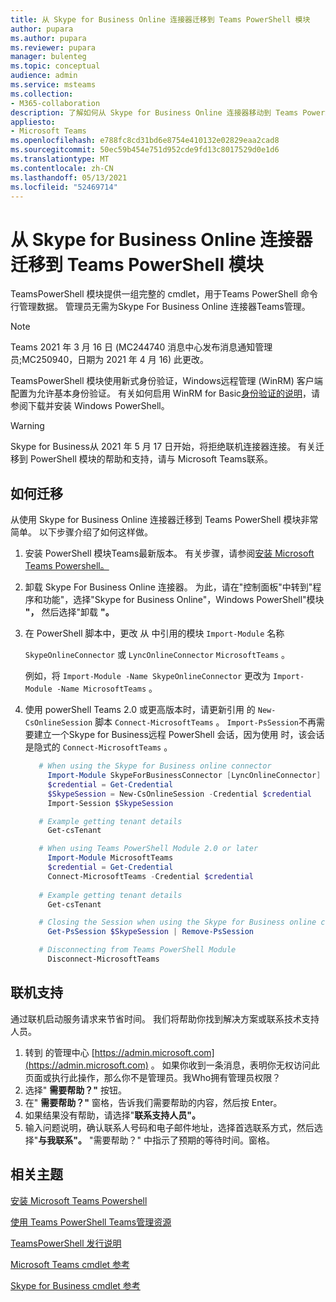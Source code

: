 ```yaml
---
title: 从 Skype for Business Online 连接器迁移到 Teams PowerShell 模块
author: pupara
ms.author: pupara
ms.reviewer: pupara
manager: bulenteg
ms.topic: conceptual
audience: admin
ms.service: msteams
ms.collection:
- M365-collaboration
description: 了解如何从 Skype for Business Online 连接器移动到 Teams PowerShell 模块以管理Teams。
appliesto:
- Microsoft Teams
ms.openlocfilehash: e788fc8cd31bd6e8754e410132e02829eaa2cad8
ms.sourcegitcommit: 50ec59b454e751d952cde9fd13c8017529d0e1d6
ms.translationtype: MT
ms.contentlocale: zh-CN
ms.lasthandoff: 05/13/2021
ms.locfileid: "52469714"
---
```

# <a name="migrating-from-skype-for-business-online-connector-to-the-teams-powershell-module"></a>从 Skype for Business Online 连接器迁移到 Teams PowerShell 模块

TeamsPowerShell 模块提供一组完整的 cmdlet，用于Teams PowerShell 命令行管理数据。 管理员无需为Skype For Business Online 连接器Teams管理。

> [!NOTE]
> Teams 2021 年 3 月 16 日 (MC244740 消息中心发布消息通知管理员;MC250940，日期为 2021 年 4 月 16) 此更改。
>
> TeamsPowerShell 模块使用新式身份验证，Windows远程管理 (WinRM) 客户端配置为允许基本身份验证。 有关如何启用 WinRM for Basic[身份验证的说明](/skypeforbusiness/set-up-your-computer-for-windows-powershell/download-and-install-windows-powershell-5-1)，请参阅下载并安装 Windows PowerShell。

> [!WARNING]
> Skype for Business从 2021 年 5 月 17 日开始，将拒绝联机连接器连接。 有关迁移到 PowerShell 模块的帮助和支持，请与 Microsoft Teams联系。

## <a name="how-to-migrate"></a>如何迁移

从使用 Skype for Business Online 连接器迁移到 Teams PowerShell 模块非常简单。 以下步骤介绍了如何这样做。

1. 安装 PowerShell 模块Teams最新版本。 有关步骤，请参阅[安装 Microsoft Teams Powershell。](teams-powershell-install.md)
2. 卸载 Skype For Business Online 连接器。 为此，请在"控制面板"中转到"程序和功能"，选择"Skype for Business Online"，Windows PowerShell"模块 **"，** 然后选择"卸载 **"。**
3. 在 PowerShell 脚本中，更改 从 中引用的模块 ```Import-Module``` 名称

    `SkypeOnlineConnector` 或 `LyncOnlineConnector` `MicrosoftTeams` 。

    例如，将 `Import-Module -Name SkypeOnlineConnector` 更改为 `Import-Module -Name MicrosoftTeams` 。

4. 使用 powerShell Teams 2.0 或更高版本时，请更新引用 的 `New-CsOnlineSession` 脚本 `Connect-MicrosoftTeams` 。 `Import-PsSession`不再需要建立一个Skype for Business远程 PowerShell 会话，因为使用 时，该会话是隐式的 `Connect-MicrosoftTeams` 。

    ```powershell
       # When using the Skype for Business online connector
         Import-Module SkypeForBusinessConnector [LyncOnlineConnector]
         $credential = Get-Credential
         $SkypeSession = New-CsOnlineSession -Credential $credential
         Import-Session $SkypeSession
    
       # Example getting tenant details
         Get-csTenant
    
       # When using Teams PowerShell Module 2.0 or later
         Import-Module MicrosoftTeams
         $credential = Get-Credential
         Connect-MicrosoftTeams -Credential $credential
       
       # Example getting tenant details
         Get-csTenant
    
       # Closing the Session when using the Skype for Business online connector
         Get-PsSession $SkypeSession | Remove-PsSession
    
       # Disconnecting from Teams PowerShell Module 
         Disconnect-MicrosoftTeams
    ```

## <a name="online-support"></a>联机支持

通过联机启动服务请求来节省时间。 我们将帮助你找到解决方案或联系技术支持人员。
1.  转到 的管理中心 [https://admin.microsoft.com](https://admin.microsoft.com) 。 如果你收到一条消息，表明你无权访问此页面或执行此操作，那么你不是管理员。我Who拥有管理员权限？
2.  选择" **需要帮助？"** 按钮。
3.  在" **需要帮助？"** 窗格，告诉我们需要帮助的内容，然后按 Enter。
4.  如果结果没有帮助，请选择"**联系支持人员"。**
5.  输入问题说明，确认联系人号码和电子邮件地址，选择首选联系方式，然后选择"**与我联系"。** "需要帮助？" 中指示了预期的等待时间。窗格。

## <a name="related-topics"></a>相关主题

[安装 Microsoft Teams Powershell](teams-powershell-install.md)

[使用 Teams PowerShell Teams管理资源](teams-powershell-managing-teams.md)

[TeamsPowerShell 发行说明](teams-powershell-release-notes.md)

[Microsoft Teams cmdlet 参考](/powershell/teams/?view=teams-ps)

[Skype for Business cmdlet 参考](/powershell/skype/intro?view=skype-ps)
